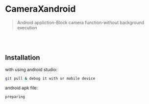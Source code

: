 # CameraXandroid
> Android appliction-Block camera function-without background execution

</br></br>
## Installation

with using android studio:

```sh
git pull & debug it with ur mobile device
```

android apk file:

```sh
preparing
```
